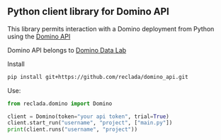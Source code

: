 ## Python client library for Domino API

This library permits interaction with a Domino deployment from Python using the [Domino API](https://dominodatalab.github.io/api-docs/)

Domino API belongs to [Domino Data Lab](https://www.dominodatalab.com/)

Install
```bash
pip install git+https://github.com/reclada/domino_api.git
```

Use:
```python
from reclada.domino import Domino

client = Domino(token="your api token", trial=True)
client.start_run("username", "project", ["main.py"])
print(client.runs("username", "project"))
```